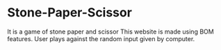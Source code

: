 # Stone-Paper-Scissor
It is a game of stone paper and scissor
This website is made using BOM features.
User plays against the random input given by computer.
